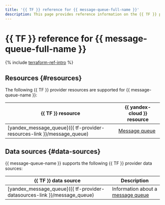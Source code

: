 ```yaml
---
title: '{{ TF }} reference for {{ message-queue-full-name }}'
description: This page provides reference information on the {{ TF }} provider resources and data sources supported for {{ message-queue-name }}.
---
```


# {{ TF }} reference for {{ message-queue-full-name }}

{% include [terraform-ref-intro](../_includes/terraform-ref-intro.md) %}

## Resources {#resources}

The following {{ TF }} provider resources are supported for {{ message-queue-name }}:

| **{{ TF }} resource** | **{{ yandex-cloud }} resource** |
| --- | --- |
| [yandex_message_queue]({{ tf-provider-resources-link }}/message_queue) | [Message queue](./concepts/queue.md) |

## Data sources {#data-sources}

{{ message-queue-name }} supports the following {{ TF }} provider data sources:

| **{{ TF }} data source** | **Description** |
| --- | --- |
| [yandex_message_queue]({{ tf-provider-datasources-link }}/message_queue) | Information about a [message queue](./concepts/queue.md) |